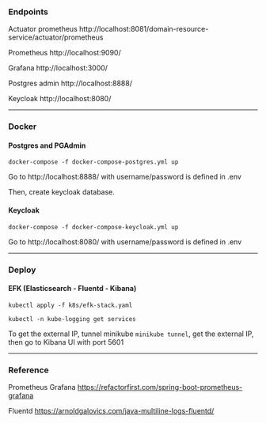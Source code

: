### Endpoints

Actuator prometheus http://localhost:8081/domain-resource-service/actuator/prometheus

Prometheus http://localhost:9090/

Grafana http://localhost:3000/

Postgres admin http://localhost:8888/

Keycloak http://localhost:8080/

---

### Docker

#### Postgres and PGAdmin

``docker-compose -f docker-compose-postgres.yml up``

Go to http://localhost:8888/ with username/password is defined in .env

Then, create keycloak database.

#### Keycloak

``docker-compose -f docker-compose-keycloak.yml up``

Go to http://localhost:8080/ with username/password is defined in .env

---

### Deploy

#### EFK (Elasticsearch - Fluentd - Kibana)

``kubectl apply -f k8s/efk-stack.yaml``

``kubectl -n kube-logging get services``

To get the external IP, tunnel minikube ``minikube tunnel``, get the external IP, then go to Kibana UI with port 5601

---

### Reference

Prometheus Grafana https://refactorfirst.com/spring-boot-prometheus-grafana

Fluentd https://arnoldgalovics.com/java-multiline-logs-fluentd/